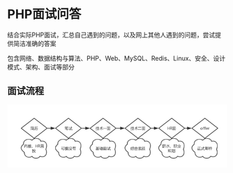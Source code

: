 # PHP面试问答

结合实际PHP面试，汇总自己遇到的问题，以及网上其他人遇到的问题，尝试提供简洁准确的答案

包含网络、数据结构与算法、PHP、Web、MySQL、Redis、Linux、安全、设计模式、架构、面试等部分

## 面试流程

![面试流程](./docs/assets/interview.png)